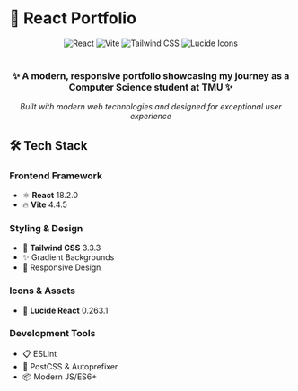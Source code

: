 # 🚀 React Portfolio
<div align="center">
  <img src="https://img.shields.io/badge/React-18.2.0-61DAFB?style=for-the-badge&logo=react&logoColor=white" alt="React" />
  <img src="https://img.shields.io/badge/Vite-4.4.5-646CFF?style=for-the-badge&logo=vite&logoColor=white" alt="Vite" />
  <img src="https://img.shields.io/badge/Tailwind_CSS-3.3.3-38B2AC?style=for-the-badge&logo=tailwind-css&logoColor=white" alt="Tailwind CSS" />
  <img src="https://img.shields.io/badge/Lucide_Icons-0.263.1-000000?style=for-the-badge&logo=lucide&logoColor=white" alt="Lucide Icons" />
</div>
<br />
<div align="center">
  <h3>✨ A modern, responsive portfolio showcasing my journey as a Computer Science student at TMU ✨</h3>
  <p><em>Built with modern web technologies and designed for exceptional user experience</em></p>
</div>

## 🛠️ Tech Stack
### Frontend Framework
- ⚛️  **React** 18.2.0
- 🔥  **Vite** 4.4.5

### Styling & Design
- 🎨  **Tailwind CSS** 3.3.3    
- ✨  Gradient Backgrounds  
- 📱  Responsive Design    

### Icons & Assets
- 🎯  **Lucide React** 0.263.1 

### Development Tools
- 📋  ESLint               
- 🔧  PostCSS & Autoprefixer
- 📦  Modern JS/ES6+       
